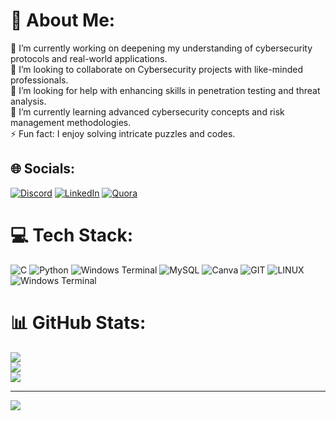 # 💫 About Me:
🔭 I’m currently working on deepening my understanding of cybersecurity protocols and real-world applications.<br>👯 I’m looking to collaborate on Cybersecurity projects with like-minded professionals.<br>🤝 I’m looking for help with enhancing skills in penetration testing and threat analysis.<br>🌱 I’m currently learning advanced cybersecurity concepts and risk management methodologies.<br>⚡ Fun fact: I enjoy solving intricate puzzles and codes.


## 🌐 Socials:
[![Discord](https://img.shields.io/badge/Discord-%237289DA.svg?logo=discord&logoColor=white)](https://discord.gg/https://discordapp.com/users/351331243805114378) [![LinkedIn](https://img.shields.io/badge/LinkedIn-%230077B5.svg?logo=linkedin&logoColor=white)](https://linkedin.com/in/https://www.linkedin.com/in/domenico-avino-b0a824297/) [![Quora](https://img.shields.io/badge/Quora-%23B92B27.svg?logo=Quora&logoColor=white)](https://quora.com/profile/https://it.quora.com/profile/Domenico-155) 

# 💻 Tech Stack:
![C](https://img.shields.io/badge/c-%2300599C.svg?style=for-the-badge&logo=c&logoColor=white) ![Python](https://img.shields.io/badge/python-3670A0?style=for-the-badge&logo=python&logoColor=ffdd54) ![Windows Terminal](https://img.shields.io/badge/Windows%20Terminal-%234D4D4D.svg?style=for-the-badge&logo=windows-terminal&logoColor=white) ![MySQL](https://img.shields.io/badge/mysql-%2300000f.svg?style=for-the-badge&logo=mysql&logoColor=white) ![Canva](https://img.shields.io/badge/Canva-%2300C4CC.svg?style=for-the-badge&logo=Canva&logoColor=white) ![GIT](https://img.shields.io/badge/Git-fc6d26?style=for-the-badge&logo=git&logoColor=white) ![LINUX](https://img.shields.io/badge/Linux-FCC624?style=for-the-badge&logo=linux&logoColor=black) ![Windows Terminal](https://img.shields.io/badge/Windows%20Terminal-%234D4D4D.svg?style=for-the-badge&logo=windows-terminal&logoColor=white)
# 📊 GitHub Stats:
![](https://github-readme-stats.vercel.app/api?username=Gyalecta&theme=dark&hide_border=false&include_all_commits=false&count_private=false)<br/>
![](https://github-readme-streak-stats.herokuapp.com/?user=Gyalecta&theme=dark&hide_border=false)<br/>
![](https://github-readme-stats.vercel.app/api/top-langs/?username=Gyalecta&theme=dark&hide_border=false&include_all_commits=false&count_private=false&layout=compact)

---
[![](https://visitcount.itsvg.in/api?id=Gyalecta&icon=7&color=12)](https://visitcount.itsvg.in)
